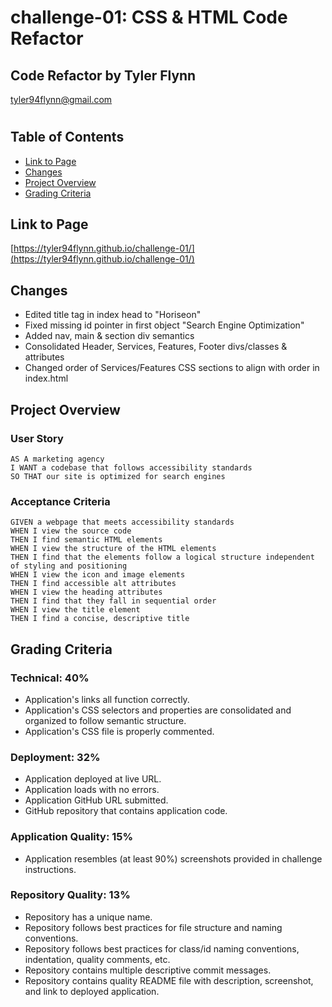 # challenge-01: CSS & HTML Code Refactor
## Code Refactor by Tyler Flynn
tyler94flynn@gmail.com
#

## Table of Contents
* [Link to Page](#link-to-page)
* [Changes](#changes)
* [Project Overview](#project-overview)
* [Grading Criteria](#grading-criteria)

## Link to Page

[https://tyler94flynn.github.io/challenge-01/](https://tyler94flynn.github.io/challenge-01/)

## Changes

- Edited title tag in index head to "Horiseon"
- Fixed missing id pointer in first object "Search Engine Optimization"
- Added nav, main & section div semantics
- Consolidated Header, Services, Features, Footer divs/classes & attributes
- Changed order of Services/Features CSS sections to align with order in index.html

## Project Overview
### User Story

```
AS A marketing agency
I WANT a codebase that follows accessibility standards
SO THAT our site is optimized for search engines
```

### Acceptance Criteria

```
GIVEN a webpage that meets accessibility standards
WHEN I view the source code
THEN I find semantic HTML elements
WHEN I view the structure of the HTML elements
THEN I find that the elements follow a logical structure independent of styling and positioning
WHEN I view the icon and image elements
THEN I find accessible alt attributes
WHEN I view the heading attributes
THEN I find that they fall in sequential order
WHEN I view the title element
THEN I find a concise, descriptive title
```

## Grading Criteria

### Technical: 40%
- Application's links all function correctly.
- Application's CSS selectors and properties are consolidated and organized to follow semantic structure.
- Application's CSS file is properly commented.

### Deployment: 32%
- Application deployed at live URL.
- Application loads with no errors.
- Application GitHub URL submitted.
- GitHub repository that contains application code.

### Application Quality: 15%
- Application resembles (at least 90%) screenshots provided in challenge instructions.

### Repository Quality: 13%
- Repository has a unique name.
- Repository follows best practices for file structure and naming conventions.
- Repository follows best practices for class/id naming conventions, indentation, quality comments, etc.
- Repository contains multiple descriptive commit messages.
- Repository contains quality README file with description, screenshot, and link to deployed application.